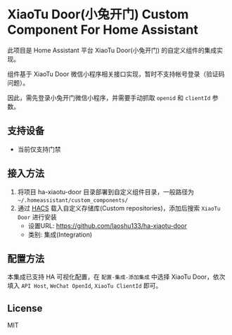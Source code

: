 # XiaoTu Door(小兔开门) Custom Component For Home Assistant

此项目是 Home Assistant 平台 XiaoTu Door(小兔开门) 的自定义组件的集成实现。

组件基于 XiaoTu Door 微信小程序相关接口实现，暂时不支持帐号登录（验证码问题）。

因此，需先登录小兔开门微信小程序，并需要手动抓取 `openid` 和 `clientId` 参数。

## 支持设备

- 当前仅支持门禁

## 接入方法

1. 将项目 ha-xiaotu-door 目录部署到自定义组件目录，一般路径为 `~/.homeassistant/custom_components/`
2. 通过 [HACS](https://hacs.xyz/) 载入自定义存储库(Custom repositories)，添加后搜索 `XiaoTu Door` 进行安装
    - 设置URL: https://github.com/laoshu133/ha-xiaotu-door
    - 类别: 集成(Integration)

## 配置方法

本集成已支持 HA 可视化配置，在 `配置-集成-添加集成` 中选择 XiaoTu Door，依次填入 `API Host`, `WeChat OpenId`, `XiaoTu ClientId` 即可。

## License

MIT
